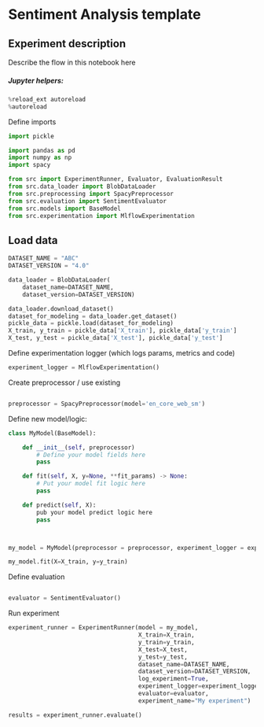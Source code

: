 # Sentiment Analysis template

## Experiment description
Describe the flow in this notebook here


##### Jupyter helpers:

```python
%reload_ext autoreload
%autoreload
```

Define imports

```python
import pickle

import pandas as pd
import numpy as np
import spacy

from src import ExperimentRunner, Evaluator, EvaluationResult
from src.data_loader import BlobDataLoader
from src.preprocessing import SpacyPreprocessor
from src.evaluation import SentimentEvaluator
from src.models import BaseModel
from src.experimentation import MlflowExperimentation

```

## Load data
```python
DATASET_NAME = "ABC"
DATASET_VERSION = "4.0"

data_loader = BlobDataLoader(
    dataset_name=DATASET_NAME,
    dataset_version=DATASET_VERSION)

data_loader.download_dataset()
dataset_for_modeling = data_loader.get_dataset()
pickle_data = pickle.load(dataset_for_modeling)
X_train, y_train = pickle_data['X_train'], pickle_data['y_train']
X_test, y_test = pickle_data['X_test'], pickle_data['y_test']
```

Define experimentation logger (which logs params, metrics and code)
```python
experiment_logger = MlflowExperimentation()
``` 

Create preprocessor / use existing
```python

preprocessor = SpacyPreprocessor(model='en_core_web_sm')

```

Define new model/logic:
```python
class MyModel(BaseModel):

    def __init__(self, preprocessor)
        # Define your model fields here
        pass

    def fit(self, X, y=None, **fit_params) -> None:
        # Put your model fit logic here        
        pass

    def predict(self, X):
        pub your model predict logic here
        pass



my_model = MyModel(preprocessor = preprocessor, experiment_logger = experiment_logger)

my_model.fit(X=X_train, y=y_train)
```

Define evaluation
```python

evaluator = SentimentEvaluator()
```


Run experiment

```python
experiment_runner = ExperimentRunner(model = my_model,
                                     X_train=X_train,
                                     y_train=y_train,
                                     X_test=X_test,
                                     y_test=y_test,
                                     dataset_name=DATASET_NAME,
                                     dataset_version=DATASET_VERSION,
                                     log_experiment=True,
                                     experiment_logger=experiment_logger,
                                     evaluator=evaluator,
                                     experiment_name="My experiment")

results = experiment_runner.evaluate()

```